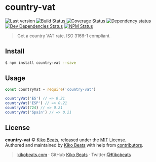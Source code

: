 # country-vat

![Last version](https://img.shields.io/github/tag/Kikobeats/country-vat.svg?style=flat-square)
[![Build Status](https://img.shields.io/travis/com/Kikobeats/country-vat/master.svg?style=flat-square)](https://travis-ci.com/Kikobeats/country-vat)
[![Coverage Status](https://img.shields.io/coveralls/Kikobeats/country-vat.svg?style=flat-square)](https://coveralls.io/github/Kikobeats/country-vat)
[![Dependency status](https://img.shields.io/david/Kikobeats/country-vat.svg?style=flat-square)](https://david-dm.org/Kikobeats/country-vat)
[![Dev Dependencies Status](https://img.shields.io/david/dev/Kikobeats/country-vat.svg?style=flat-square)](https://david-dm.org/Kikobeats/country-vat#info=devDependencies)
[![NPM Status](https://img.shields.io/npm/dm/country-vat.svg?style=flat-square)](https://www.npmjs.org/package/country-vat)

> Get a country VAT rate. ISO 3166-1 compliant.

## Install

```bash
$ npm install country-vat --save
```

## Usage

```js
const countryVat = require('country-vat')

countryVat('ES') // => 0.21
countryVat('ESP') // => 0.21
countryVat(724) // => 0.21
countryVat('Spain') // => 0.21
```

## License

**country-vat** © [Kiko Beats](https://kikobeats.com), released under the [MIT](https://github.com/Kikobeats/country-vat/blob/master/LICENSE.md) License.<br>
Authored and maintained by [Kiko Beats](https://kikobeats.com) with help from [contributors](https://github.com/Kikobeats/country-vat/contributors).

> [kikobeats.com](https://kikobeats.com) · GitHub [Kiko Beats](https://github.com/Kikobeats) · Twitter [@Kikobeats](https://twitter.com/Kikobeats)

